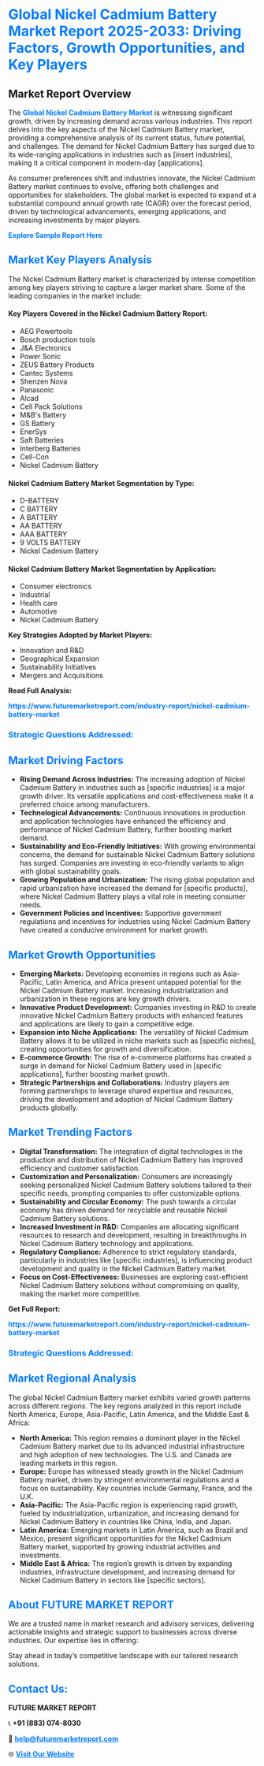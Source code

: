 <h1 style="color: #007BFF;">Global Nickel Cadmium Battery Market Report 2025-2033: Driving Factors, Growth Opportunities, and Key Players</h1>

<section id="overview">
<h2>Market Report Overview</h2>
<p>The <a href="https://www.futuremarketreport.com/industry-report/nickel-cadmium-battery-market" style="color: #007BFF; text-decoration: none;"><strong>Global Nickel Cadmium Battery Market</strong></a> is witnessing significant growth, driven by increasing demand across various industries. This report delves into the key aspects of the Nickel Cadmium Battery market, providing a comprehensive analysis of its current status, future potential, and challenges. The demand for Nickel Cadmium Battery has surged due to its wide-ranging applications in industries such as [insert industries], making it a critical component in modern-day [applications].</p>
<p>As consumer preferences shift and industries innovate, the Nickel Cadmium Battery market continues to evolve, offering both challenges and opportunities for stakeholders. The global market is expected to expand at a substantial compound annual growth rate (CAGR) over the forecast period, driven by technological advancements, emerging applications, and increasing investments by major players.</p>
</section>

<section id="overview">
<p><a href="https://www.futuremarketreport.com/request-sample/reportId=110167" style="color: #007BFF; text-decoration: none;"><strong>Explore Sample Report Here</strong></a></p>
</section>

<section id="key-players">
<h2 style="color: #007BFF;">Market Key Players Analysis</h2>
<p>The Nickel Cadmium Battery market is characterized by intense competition among key players striving to capture a larger market share. Some of the leading companies in the market include:</p>
<h4>Key Players Covered in the Nickel Cadmium Battery Report:</h4>
<ul><li>AEG Powertools</li><li>Bosch production tools</li><li>J&amp;A Electronics</li><li>Power Sonic</li><li>ZEUS Battery Products</li><li>Cantec Systems</li><li>Shenzen Nova</li><li>Panasonic</li><li>Alcad</li><li>Cell Pack Solutions</li><li>M&amp;B&#039;s Battery</li><li>GS Battery</li><li>EnerSys</li><li>Saft Batteries</li><li>Interberg Batteries</li><li>Cell-Con</li><li>Nickel Cadmium Battery</li></ul>
<h4>Nickel Cadmium Battery Market Segmentation by Type:</h4>
<ul><li>D-BATTERY</li><li>C BATTERY</li><li>A BATTERY</li><li>AA BATTERY</li><li>AAA BATTERY</li><li>9 VOLTS BATTERY</li><li>Nickel Cadmium Battery</li></ul>

<h4>Nickel Cadmium Battery Market Segmentation by Application:</h4>
<ul><li>Consumer electronics</li><li>Industrial</li><li>Health care</li><li>Automotive</li><li>Nickel Cadmium Battery</li></ul>
<p><strong>Key Strategies Adopted by Market Players:</strong></p>
<ul>
<li>Innovation and R&D</li>
<li>Geographical Expansion</li>
<li>Sustainability Initiatives</li>
<li>Mergers and Acquisitions</li>
</ul>
</section>

<section>
<p><strong>Read Full Analysis: </strong></p><a href="https://www.futuremarketreport.com/industry-report/nickel-cadmium-battery-market" style="color: #007BFF; text-decoration: none;"><strong>https://www.futuremarketreport.com/industry-report/nickel-cadmium-battery-market</strong></a>
<h3 style="color: #007BFF;">Strategic Questions Addressed:</h3>
</section>

<section id="driving-factors">
<h2 style="color: #007BFF;">Market Driving Factors</h2>
<ul>
<li><strong>Rising Demand Across Industries:</strong> The increasing adoption of Nickel Cadmium Battery in industries such as [specific industries] is a major growth driver. Its versatile applications and cost-effectiveness make it a preferred choice among manufacturers.</li>
<li><strong>Technological Advancements:</strong> Continuous innovations in production and application technologies have enhanced the efficiency and performance of Nickel Cadmium Battery, further boosting market demand.</li>
<li><strong>Sustainability and Eco-Friendly Initiatives:</strong> With growing environmental concerns, the demand for sustainable Nickel Cadmium Battery solutions has surged. Companies are investing in eco-friendly variants to align with global sustainability goals.</li>
<li><strong>Growing Population and Urbanization:</strong> The rising global population and rapid urbanization have increased the demand for [specific products], where Nickel Cadmium Battery plays a vital role in meeting consumer needs.</li>
<li><strong>Government Policies and Incentives:</strong> Supportive government regulations and incentives for industries using Nickel Cadmium Battery have created a conducive environment for market growth.</li>
</ul>
</section>

<section id="growth-opportunities">
<h2 style="color: #007BFF;">Market Growth Opportunities</h2>
<ul>
<li><strong>Emerging Markets:</strong> Developing economies in regions such as Asia-Pacific, Latin America, and Africa present untapped potential for the Nickel Cadmium Battery market. Increasing industrialization and urbanization in these regions are key growth drivers.</li>
<li><strong>Innovative Product Development:</strong> Companies investing in R&D to create innovative Nickel Cadmium Battery products with enhanced features and applications are likely to gain a competitive edge.</li>
<li><strong>Expansion into Niche Applications:</strong> The versatility of Nickel Cadmium Battery allows it to be utilized in niche markets such as [specific niches], creating opportunities for growth and diversification.</li>
<li><strong>E-commerce Growth:</strong> The rise of e-commerce platforms has created a surge in demand for Nickel Cadmium Battery used in [specific applications], further boosting market growth.</li>
<li><strong>Strategic Partnerships and Collaborations:</strong> Industry players are forming partnerships to leverage shared expertise and resources, driving the development and adoption of Nickel Cadmium Battery products globally.</li>
</ul>
</section>

<section id="trending-factors">
<h2 style="color: #007BFF;">Market Trending Factors</h2>
<ul>
<li><strong>Digital Transformation:</strong> The integration of digital technologies in the production and distribution of Nickel Cadmium Battery has improved efficiency and customer satisfaction.</li>
<li><strong>Customization and Personalization:</strong> Consumers are increasingly seeking personalized Nickel Cadmium Battery solutions tailored to their specific needs, prompting companies to offer customizable options.</li>
<li><strong>Sustainability and Circular Economy:</strong> The push towards a circular economy has driven demand for recyclable and reusable Nickel Cadmium Battery solutions.</li>
<li><strong>Increased Investment in R&D:</strong> Companies are allocating significant resources to research and development, resulting in breakthroughs in Nickel Cadmium Battery technology and applications.</li>
<li><strong>Regulatory Compliance:</strong> Adherence to strict regulatory standards, particularly in industries like [specific industries], is influencing product development and quality in the Nickel Cadmium Battery market.</li>
<li><strong>Focus on Cost-Effectiveness:</strong> Businesses are exploring cost-efficient Nickel Cadmium Battery solutions without compromising on quality, making the market more competitive.</li>
</ul>
</section>

<section>
<p><strong>Get Full Report: </strong></p><a href="https://www.futuremarketreport.com/industry-report/nickel-cadmium-battery-market" style="color: #007BFF; text-decoration: none;"><strong>https://www.futuremarketreport.com/industry-report/nickel-cadmium-battery-market</strong></a>
<h3 style="color: #007BFF;">Strategic Questions Addressed:</h3>
</section>


<section id="regional-analysis">
<h2 style="color: #007BFF;">Market Regional Analysis</h2>
<p>The global Nickel Cadmium Battery market exhibits varied growth patterns across different regions. The key regions analyzed in this report include North America, Europe, Asia-Pacific, Latin America, and the Middle East & Africa:</p>
<ul>
<li><strong>North America:</strong> This region remains a dominant player in the Nickel Cadmium Battery market due to its advanced industrial infrastructure and high adoption of new technologies. The U.S. and Canada are leading markets in this region.</li>
<li><strong>Europe:</strong> Europe has witnessed steady growth in the Nickel Cadmium Battery market, driven by stringent environmental regulations and a focus on sustainability. Key countries include Germany, France, and the U.K.</li>
<li><strong>Asia-Pacific:</strong> The Asia-Pacific region is experiencing rapid growth, fueled by industrialization, urbanization, and increasing demand for Nickel Cadmium Battery in countries like China, India, and Japan.</li>
<li><strong>Latin America:</strong> Emerging markets in Latin America, such as Brazil and Mexico, present significant opportunities for the Nickel Cadmium Battery market, supported by growing industrial activities and investments.</li>
<li><strong>Middle East & Africa:</strong> The region’s growth is driven by expanding industries, infrastructure development, and increasing demand for Nickel Cadmium Battery in sectors like [specific sectors].</li>
</ul>
</section>

<footer>
<h2 style="color: #007BFF;">About FUTURE MARKET REPORT</h2>
<p>We are a trusted name in market research and advisory services, delivering actionable insights and strategic support to businesses across diverse industries. Our expertise lies in offering:</p>

<p>Stay ahead in today’s competitive landscape with our tailored research solutions.</p>

<h2 style="color: #007BFF;">Contact Us:</h2>
<p><strong>FUTURE MARKET REPORT</strong></p>
<p>📞 <strong>+91 (883) 074-8030</strong></p>
<p>📧 <strong><a href="mailto:help@futuremarketreport.com" style="color: #007BFF;">help@futuremarketreport.com</a></strong></p>
<p>🌐 <strong><a href="https://www.futuremarketreport.com/" style="color: #007BFF;">Visit Our Website</a></strong></p>
</footer>